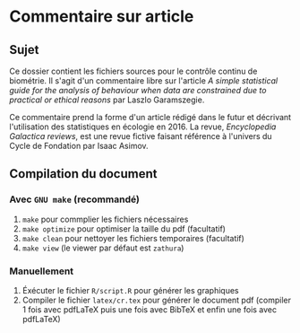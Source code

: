 Commentaire sur article
=======================

Sujet
-----

Ce dossier contient les fichiers sources pour le contrôle continu de biométrie.
Il s'agit d'un commentaire libre sur l'article _A simple statistical guide for
the analysis of behaviour when data are constrained due to practical or ethical
reasons_ par Laszlo Garamszegie.

Ce commentaire prend la forme d'un article rédigé dans le futur et décrivant
l'utilisation des statistiques en écologie en 2016.
La revue, _Encyclopedia Galactica reviews_, est une revue fictive faisant
référence à l'univers du Cycle de Fondation par Isaac Asimov.


Compilation du document
-----------------------

### Avec `GNU make` (recommandé)

1. `make` pour commplier les fichiers nécessaires
2. `make optimize` pour optimiser la taille du pdf (facultatif) 
3. `make clean` pour nettoyer les fichiers temporaires (facultatif)
3. `make view` (le viewer par défaut est `zathura`)


### Manuellement

1. Éxécuter le fichier `R/script.R` pour générer les graphiques
2. Compiler le fichier `latex/cr.tex` pour générer le document pdf (compiler 1
   fois avec pdfLaTeX puis une fois avec BibTeX et enfin une fois avec pdfLaTeX)
